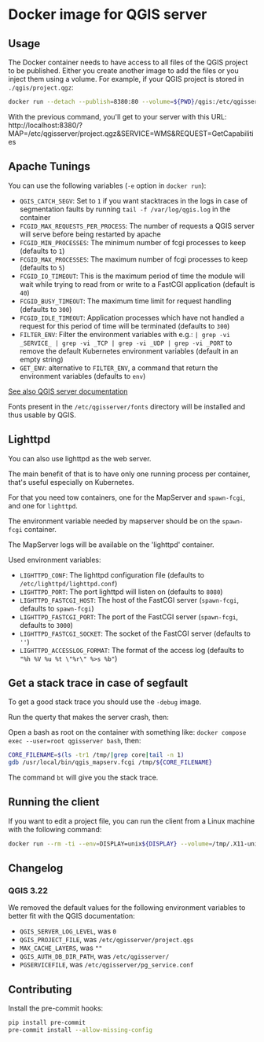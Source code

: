 # Docker image for QGIS server

## Usage

The Docker container needs to have access to all files of the QGIS project to be published.
Either you create another image to add the files or you inject them using a volume.
For example, if your QGIS project is stored in `./qgis/project.qgz`:

```bash
docker run --detach --publish=8380:80 --volume=${PWD}/qgis:/etc/qgisserver camptocamp/qgis-server
```

With the previous command, you'll get to your server with this URL:
http://localhost:8380/?MAP=/etc/qgisserver/project.qgz&SERVICE=WMS&REQUEST=GetCapabilities

## Apache Tunings

You can use the following variables (`-e` option in `docker run`):

- `QGIS_CATCH_SEGV`: Set to `1` if you want stacktraces in the logs in case of segmentation faults by running `tail -f /var/log/qgis.log` in the container
- `FCGID_MAX_REQUESTS_PER_PROCESS`: The number of requests a QGIS server will serve before being restarted by apache
- `FCGID_MIN_PROCESSES`: The minimum number of fcgi processes to keep (defaults to `1`)
- `FCGID_MAX_PROCESSES`: The maximum number of fcgi processes to keep (defaults to `5`)
- `FCGID_IO_TIMEOUT`: This is the maximum period of time the module will wait while trying to read from or
  write to a FastCGI application (default is `40`)
- `FCGID_BUSY_TIMEOUT`: The maximum time limit for request handling (defaults to `300`)
- `FCGID_IDLE_TIMEOUT`: Application processes which have not handled a request for
  this period of time will be terminated (defaults to `300`)
- `FILTER_ENV`: Filter the environment variables with e.g.:
  `| grep -vi _SERVICE_ | grep -vi _TCP | grep -vi _UDP | grep -vi _PORT` to remove the default
  Kubernetes environment variables (default in an empty string)
- `GET_ENV`: alternative to `FILTER_ENV`, a command that return the environment variables (defaults to `env`)

[See also QGIS server documentation](https://docs.qgis.org/latest/en/docs/server_manual/config.html?highlight=environment#environment-variables)

Fonts present in the `/etc/qgisserver/fonts` directory will be installed and thus usable by QGIS.

## Lighttpd

You can also use lighttpd as the web server.

The main benefit of that is to have only one running process per container, that's useful especially on Kubernetes.

For that you need tow containers, one for the MapServer and `spawn-fcgi`, and one for `lighttpd`.

The environment variable needed by mapserver should be on the `spawn-fcgi` container.

The MapServer logs will be available on the 'lighttpd' container.

Used environment variables:

- `LIGHTTPD_CONF`: The lighttpd configuration file (defaults to `/etc/lighttpd/lighttpd.conf`)
- `LIGHTTPD_PORT`: The port lighttpd will listen on (defaults to `8080`)
- `LIGHTTPD_FASTCGI_HOST`: The host of the FastCGI server (`spawn-fcgi`, defaults to `spawn-fcgi`)
- `LIGHTTPD_FASTCGI_PORT`: The port of the FastCGI server (`spawn-fcgi`, defaults to `3000`)
- `LIGHTTPD_FASTCGI_SOCKET`: The socket of the FastCGI server (defaults to `''`)
- `LIGHTTPD_ACCESSLOG_FORMAT`: The format of the access log (defaults to `"%h %V %u %t \"%r\" %>s %b"`)

## Get a stack trace in case of segfault

To get a good stack trace you should use the `-debug` image.

Run the querty that makes the server crash, then:

Open a bash as root on the container with something like: `docker compose exec --user=root qgisserver bash`, then:

```bash
CORE_FILENAME=$(ls -tr1 /tmp/|grep core|tail -n 1)
gdb /usr/local/bin/qgis_mapserv.fcgi /tmp/${CORE_FILENAME}
```

The command `bt` will give you the stack trace.

## Running the client

If you want to edit a project file, you can run the client from a Linux machine with the following command:

```bash
docker run --rm -ti --env=DISPLAY=unix${DISPLAY} --volume=/tmp/.X11-unix:/tmp/.X11-unix --volume=${HOME}:${HOME} camptocamp/qgis-server:master-desktop
```

## Changelog

### QGIS 3.22

We removed the default values for the following environment variables to better fit with the QGIS documentation:

- `QGIS_SERVER_LOG_LEVEL`, was `0`
- `QGIS_PROJECT_FILE`, was `/etc/qgisserver/project.qgs`
- `MAX_CACHE_LAYERS`, was `""`
- `QGIS_AUTH_DB_DIR_PATH`, was `/etc/qgisserver/`
- `PGSERVICEFILE`, was `/etc/qgisserver/pg_service.conf`

## Contributing

Install the pre-commit hooks:

```bash
pip install pre-commit
pre-commit install --allow-missing-config
```
